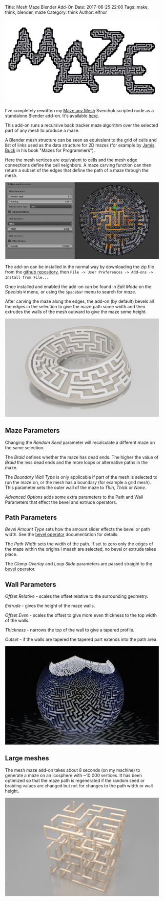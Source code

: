 Title: Mesh Maze Blender Add-On
Date: 2017-06-25 22:00
Tags: make, think, blender, maze
Category: think
Author: elfnor

![maze](/images/maze.png)

I've completely rewritten my [Maze any Mesh]({filename}maze_mesh.md) Sverchok scripted node as a standalone Blender add-on. It's available [here](https://github.com/elfnor/mesh_maze).

This add-on runs a recursive back tracker maze algorithm over the selected part of any mesh to produce a maze.

A Blender mesh structure can be seen as equivalent to the grid of cells and list of links used as the data structure for 2D mazes (for example by [Jamis Buck](http://weblog.jamisbuck.org/2011/2/7/maze-generation-algorithm-recap) in his book "Mazes for Programmers").

Here the mesh vertices are equivalent to cells and the mesh edge connections define the cell neighbors. A maze carving function can then return a subset of the edges that define the path of a maze through the mesh.

![round cube maze](/images/round_cube.png)

The add-on can be installed in the normal way by downloading the zip file from the [github repository](https://github.com/elfnor/mesh_maze), then `File -> User Preferences -> Add-ons -> Install from File...`

Once installed and enabled the add-on can be found in *Edit Mode* on the *Specials* `W` menu, or using the `Spacebar` menu to search for *maze*.

After carving the maze along the edges, the add-on (by default) bevels all the edges in the selection to give the maze path some width and then extrudes the walls of the mesh outward to give the maze some height.

![moebius maze](/images/moebius_02_003.png)


## Maze Parameters

Changing the *Random Seed* parameter will recalculate a different maze on the same selection.

The *Braid* defines whether the maze has dead ends. The higher the value of *Braid* the less dead ends and the more loops or alternative paths in the maze.

The *Boundary Wall Type* is only applicable if part of the mesh is selected to run the maze on, or the mesh has a boundary (for example a grid mesh). This parameter sets the outer wall of the maze to *Thin*, *Thick* or *None*.

*Advanced Options* adds some extra parameters to the Path and Wall Parameters that effect the bevel and extrude operators.

## Path Parameters

*Bevel Amount Type* sets how the amount slider effects the bevel or path width. See the [bevel operator](https://docs.blender.org/manual/en/dev/modeling/meshes/editing/subdividing/bevel.html) documentation for details.

The *Path Width* sets the width of the path. If set to zero only the edges of the maze within the origina l meash are selected, no bevel or extrude takes place.

The *Clamp Overlay* and *Loop Slide* parameters are passed straight to the [bevel operator](https://docs.blender.org/manual/en/dev/modeling/meshes/editing/subdividing/bevel.html).

## Wall Parameters

*Offset Relative* - scales the offset relative to the surrounding geometry.

*Extrude* - gives the height of the maze walls.

*Offset Even* - scales the offset to give more even thickness to the top width of the walls.

*Thickness* - narrows the top of the wall to give a tapered profile.

*Outset* - if the walls are tapered the tapered part extends into the path area.

![large mesh](/images/stereosphere_022.png)

## Large meshes

The mesh maze add-on takes about 8 seconds (on my machine) to generate a maze on an icosphere with ~10 000 vertices. It has been optimized so that the maze path is regenerated if the random seed or braiding values are changed but not for changes to the path width or wall height.

![maze 3d](/images/maze_3D.png)
